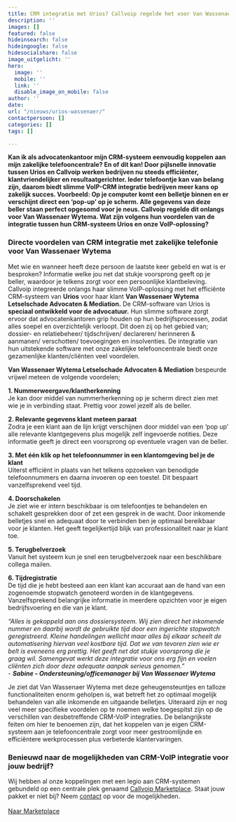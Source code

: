 ```yaml
---
title: CRM integratie met Urios? Callvoip regelde het voor Van Wassenaer
description: ''
images: []
featured: false
hideinsearch: false
hideingoogle: false
hidesocialshare: false
image_uitgelicht: ''
hero:
  image: ''
  mobile: ''
  link: ''
  disable_image_on_mobile: false
author: ''
date: 
url: "/nieuws/urios-wassenaer/"
contactpersoon: []
categories: []
tags: []

---
```

**Kan ik als advocatenkantoor mijn CRM-systeem eenvoudig koppelen aan mijn zakelijke telefooncentrale? En of dit kan! Door pijlsnelle innovatie tussen Urios en Callvoip werken bedrijven nu steeds efficiënter, klantvriendelijker en resultaatgerichter. Ieder telefoontje kan van belang zijn, daarom biedt slimme VoIP-CRM integratie bedrijven meer kans op zakelijk succes. Voorbeeld: Op je computer komt een belletje binnen en er verschijnt direct een ‘pop-up’ op je scherm. Alle gegevens van deze beller staan perfect opgesomd voor je neus. Callvoip regelde dit onlangs voor Van Wassenaer Wytema. Wat zijn volgens hun voordelen van de integratie tussen hun CRM-systeem Urios en onze VoIP-oplossing?**

### Directe voordelen van CRM integratie met zakelijke telefonie voor Van Wassenaer Wytema

Met wie en wanneer heeft deze persoon de laatste keer gebeld en wat is er besproken? Informatie welke jou net dat stukje voorsprong geeft op je beller, waardoor je telkens zorgt voor een persoonlijke klantbeleving. Callvoip integreerde onlangs haar slimme VoIP-oplossing met het efficiënte CRM-systeem van **Urios** voor haar klant **Van Wassenaer Wytema Letselschade Advocaten & Mediation.** De CRM-software van Urios is **speciaal ontwikkeld voor de advocatuur.** Hun slimme software zorgt ervoor dat advocatenkantoren grip houden op hun bedrijfsprocessen, zodat alles soepel en overzichtelijk verloopt. Dit doen zij op het gebied van; dossier- en relatiebeheer/ tijdschrijven/ declareren/ herinneren & aanmanen/ verschotten/ toevoegingen en insolventies. De integratie van hun uitstekende software met onze zakelijke telefooncentrale biedt onze gezamenlijke klanten/cliënten veel voordelen.  
  
**Van Wassenaer Wytema Letselschade Advocaten & Mediation** bespeurde vrijwel meteen de volgende voordelen;

<b>1. Nummerweergave/klantherkenning</b><br>
Je kan door middel van nummerherkenning op je scherm direct zien met wie je in verbinding staat. Prettig voor zowel jezelf als de beller.

<b>2. Relevante gegevens klant meteen paraat</b><br>
Zodra je een klant aan de lijn krijgt verschijnen door middel van een ‘pop up’ alle relevante klantgegevens plus mogelijk zelf ingevoerde notities. Deze informatie geeft je direct een voorsprong op eventuele vragen van de beller.

<b>3. Met één klik op het telefoonnummer in een klantomgeving bel je de klant</b><br>
Uiterst efficiënt in plaats van het telkens opzoeken van benodigde telefoonnummers en daarna invoeren op een toestel. Dit bespaart vanzelfsprekend veel tijd.

<b>4. Doorschakelen</b><br>
Je ziet wie er intern beschikbaar is om telefoontjes te behandelen en schakelt gesprekken door of zet een gesprek in de wacht. Door inkomende belletjes snel en adequaat door te verbinden ben je optimaal bereikbaar voor je klanten. Het geeft tegelijkertijd blijk van professionaliteit naar je klant toe.

<b>5. Terugbelverzoek</b><br>
Vanuit het systeem kun je snel een terugbelverzoek naar een beschikbare collega mailen.

<b>6. Tijdregistratie</b><br>
De tijd die je hebt besteed aan een klant kan accuraat aan de hand van een zogenoemde stopwatch genoteerd worden in de klantgegevens. Vanzelfsprekend belangrijke informatie in meerdere opzichten voor je eigen bedrijfsvoering en die van je klant.

_“Alles is gekoppeld aan ons dossiersysteem. Wij zien direct het inkomende nummer en daarbij wordt de gebruikte tijd door een ingerichte stopwatch geregistreerd. Kleine handelingen wellicht maar alles bij elkaar scheelt de automatisering hiervan veel kostbare tijd. Dat we van tevoren zien wie er belt is eveneens erg prettig. Het geeft net dat stukje voorsprong die je graag wil. Samengevat werkt deze integratie voor ons erg fijn en voelen cliënten zich door deze adequate aanpak serieus genomen.”  
\- **Sabine - Ondersteuning/officemanager bij Van Wassenaer Wytema**_

Je ziet dat Van Wassenaer Wytema met deze geheugensteuntjes en talloze functionaliteiten enorm geholpen is, wat betreft het zo optimaal mogelijk behandelen van alle inkomende en uitgaande belletjes. Uiteraard zijn er nog veel meer specifieke voordelen op te noemen welke toegespitst zijn op de verschillen van desbetreffende CRM-VoIP integraties. De belangrijkste feiten om hier te benoemen zijn, dat het koppelen van je eigen CRM-systeem aan je telefooncentrale zorgt voor meer gestroomlijnde en efficiëntere werkprocessen plus verbeterde klantervaringen.

### Benieuwd naar de mogelijkheden van CRM-VoIP integratie voor jouw bedrijf?

Wij hebben al onze koppelingen met een legio aan CRM-systemen gebundeld op een centrale plek genaamd [Callvoip Marketplace](https://www.callvoip.nl/marketplace/). Staat jouw pakket er niet bij? Neem [contact](https://www.callvoip.nl/contact/) op voor de mogelijkheden.<br><br><a href="/marketplace/" class="button">Naar Marketplace</a>
